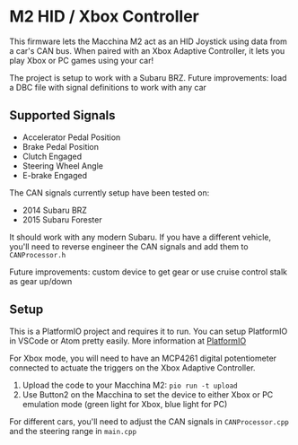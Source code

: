 # M2 HID / Xbox Controller

This firmware lets the Macchina M2 act as an HID Joystick using data from a car's CAN bus. When paired with an Xbox Adaptive Controller, it lets you play Xbox or PC games using your car!

The project is setup to work with a Subaru BRZ. Future improvements: load a DBC file with signal definitions to work with any car

## Supported Signals

* Accelerator Pedal Position
* Brake Pedal Position
* Clutch Engaged
* Steering Wheel Angle
* E-brake Engaged

The CAN signals currently setup have been tested on:

* 2014 Subaru BRZ
* 2015 Subaru Forester

It should work with any modern Subaru. If you have a different vehicle, you'll need to reverse engineer the CAN signals and add them to `CANProcessor.h`

Future improvements: custom device to get gear or use cruise control stalk as gear up/down

## Setup

This is a PlatformIO project and requires it to run. You can setup PlatformIO in VSCode or Atom pretty easily. More information at [PlatformIO](https://platformio.org)

For Xbox mode, you will need to have an MCP4261 digital potentiometer connected to actuate the triggers on the Xbox Adaptive Controller.

1. Upload the code to your Macchina M2: `pio run -t upload`
2. Use Button2 on the Macchina to set the device to either Xbox or PC emulation mode (green light for Xbox, blue light for PC)

For different cars, you'll need to adjust the CAN signals in `CANProcessor.cpp` and the steering range in `main.cpp`

